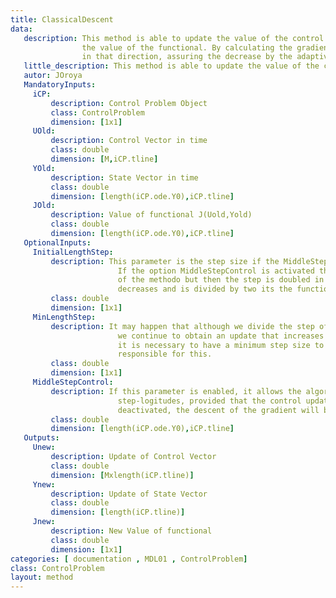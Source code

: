 ```yaml
---
title: ClassicalDescent
data: 
   description: This method is able to update the value of the control by decreasing 
                the value of the functional. By calculating the gradient, $ \frac{dH}{du}$. Also, it is decremented 
                in that direction, assuring the decrease by the adaptive step size. 
   little_description: This method is able to update the value of the control by decreasing the value of the functional. 
   autor: JOroya
   MandatoryInputs:   
     iCP: 
         description: Control Problem Object
         class: ControlProblem
         dimension: [1x1]
     UOld: 
         description: Control Vector in time  
         class: double
         dimension: [M,iCP.tline]
     YOld: 
         description: State Vector in time 
         class: double
         dimension: [length(iCP.ode.Y0),iCP.tline]
     JOld: 
         description: Value of functional J(Uold,Yold)
         class: double
         dimension: [length(iCP.ode.Y0),iCP.tline]
   OptionalInputs:
     InitialLengthStep: 
         description: This parameter is the step size if the MiddleStepControl option is false. 
                        If the option MiddleStepControl is activated then this parameter is the initial step
                        of the methodo but then the step is doubled in the case where the functional iteration 
                        decreases and is divided by two its the functional one grows.
         class: double
         dimension: [1x1]
     MinLengthStep: 
         description: It may happen that although we divide the step of the descenco many times,
                        we continue to obtain an update that increases the value of the functional. In this case,
                        it is necessary to have a minimum step size to avoid infinite loops. This parameter is
                        responsible for this.
         class: double
         dimension: [1x1]
     MiddleStepControl: 
         description: If this parameter is enabled, it allows the algorithm to search for different 
                        step-logitudes, provided that the control update decrements the functional value. If it is
                        deactivated, the descent of the gradient will be constant.
         class: double
         dimension: [length(iCP.ode.Y0),iCP.tline]
   Outputs:
     Unew:
         description: Update of Control Vector  
         class: double
         dimension: [Mxlength(iCP.tline)]
     Ynew:
         description: Update of State Vector 
         class: double
         dimension: [length(iCP.tline)]
     Jnew:
         description: New Value of functional 
         class: double
         dimension: [1x1]
categories: [ documentation , MDL01 , ControlProblem]
class: ControlProblem
layout: method
---
```

